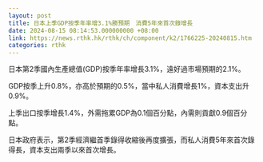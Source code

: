 ```yaml
---
layout: post
title: 日本上季GDP按季年率增3.1%勝預期　消費5年來首次錄增長
date: 2024-08-15 08:14:53.000000000 +08:00
link: https://news.rthk.hk/rthk/ch/component/k2/1766225-20240815.htm
categories: rthk
---
```


日本第2季國內生產總值(GDP)按季年率增長3.1%，遠好過市場預期的2.1%。

GDP按季上升0.8%，亦高於預期的0.5%，當中私人消費增長1%，資本支出升0.9%。

上季出口按季增長1.4%，外需拖累GDP為0.1個百分點，內需則貢獻0.9個百分點。

日本政府表示，第2季經濟繼首季錄得收縮後再度擴張，而私人消費5年來首次錄得長，資本支出兩季以來首次增長。
